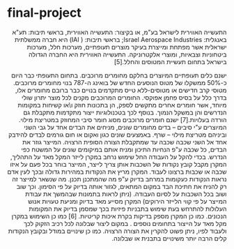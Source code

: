 # final-project

<div dir="rtl">
  
התעשייה האווירית לישראל בע"מ, או בקיצור: התעשייה האווירית, בראשי תיבות: תע"א באנגלית: Israel Aerospace Industries; בראשי תיבות: ( IAI) היא חברה ממשלתית ישראלית אשר מפתחת ומייצרת בעיקר מוצרים תעופתיים, מערכות חלל, מערכות ביטחוניות וצבאיות, ומוצרי אלקטרוניקה. התעשייה האווירית היא החברה הגדולה בישראל בתחום תעשיית המטוסים והחלל.[5]

ישנם כלים תעופתיים המיוצרים בחלקם מחומרים מרוכבים. בתחום התעופתי כבר היום כ-50% ממשקלו של מטוס הנוסעים החדש של בואינג ה-787 בנוי מחומרים מרוכבים. מטוסי קרב חדישים או מטוסים-ללא טייס מתקדמים בנויים כבר ברובם מחומרים אלו, בדרך כלל על בסיס פחמן אפוקסי.
החומרים המרוכבים מקנים לכל מוצר יתרון שולי מיוחד, אשר חומרים אחרים מתקשים לספק, הן בתכונות חוזק ו\או קשיחות במקומות הנדרשים והן במשקל הנמוך. בנוסף לכך בטכנולוגיות ייצור מתקדמות מתקבלת גם הורדה בעלויות.[7]
ישנם חומרים מרוכבים מסוג חומר סיבי המחוזק במטריצת מילוי.
המיוצרים ע"י סיבים – בדים מחומרים שונים, מניחים את הבדים אחד על גבי השני וביניהם  מטריצת מילוי – שרף. באמצעים שונים כגון ואקום או חום גורמים לבדים להידבק אחד אל השני שכבה שכבה עד שמתקבלת הצורה הסופית הרצויה. 
המייצר גוזר את הבדים, כל שכבה ע"פ הנחיות התיכון ומניח אותם במיקומים שונים על המשטח כפי הנדרש. 
בכדי להקל על העבודה החל שימוש נרחב במקרן לייזר המקל מאד על התהליך, המקרן מקבל קובץ נקודות של השכבות אותן צריך לייצר, המייצר בוחר בכל פעם על איזו שכבה או שכבות ברצונו לעבוד. המקרן מריץ את הנקודות במהירות גדולה ובכך לעין אדם נראות הנקודות כעקומות במרחב בדיוק ע"פ מה שהמתכנן תכנן.
מה שנשאר למייצר זה רק להניח את חתיכת הבד במקום המתאים, לגזור אותה בדיוק על פי הסימון. וכך שוב ושוב בכל השכבות על לסיום העבודה. (ניתן לראות בתמונות שבהמשך את עבודת המייצר על פי קווי הלייזר הירוקים)
המקרן מסייע מאד בדיוק ומניעת טעויות אנוש העלולות להתרחש בעת שימוש בתבניות פיזיות בכך שמסמן בדיוק את המקומות הנכונים.  כמו כן המקרן מספק  בדיקות בקרת איכות קריטיות. [6]
כמו כן השימוש  במקרן מקל מאד על הייצור בתחומים נוספים . במקום ליצור שבלונה לכל רכיב הזקוק לכך ולעבוד לפיו, ניתן פשוט להקרין את הצורה הרצויה. כמו כן שינויים במודל ובקובץ הנקודות קלים הרבה יותר משינויים בתבנית או שבלונה.

</div>
